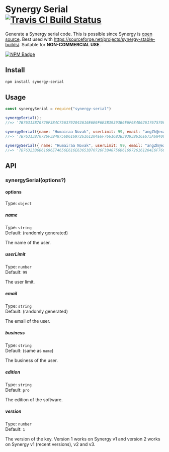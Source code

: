 # Synergy Serial [![Travis CI Build Status](https://img.shields.io/travis/com/Richienb/synergy-serial/master.svg?style=for-the-badge)](https://travis-ci.com/Richienb/synergy-serial)

Generate a Synergy serial code. This is possible since Synergy is [open source](https://github.com/symless/synergy-core). Best used with https://sourceforge.net/projects/synergy-stable-builds/. Suitable for **NON-COMMERCIAL USE**.

[![NPM Badge](https://nodei.co/npm/synergy-serial.png)](https://npmjs.com/package/synergy-serial)

## Install

```sh
npm install synergy-serial
```

## Usage

```js
const synergySerial = require("synergy-serial")

synergySerial();
//=> '7B76313B70726F3B4C7563792043616E6E6F6E3B39393B6E6F68406261767570617A692E70773B4C7563792043616E6E6F6E3B303B307D'

synergySerial({name: "Humairaa Novak", userLimit: 99, email: "angZh@example.com"})
//=> '7B76313B70726F3B48756D6169726161204E6F76616B3B39393B616E675A68406578616D706C652E636F6D3B48756D6169726161204E6F76616B3B303B307D'

synergySerial({ name: "Humairaa Novak", userLimit: 99, email: "angZh@example.com", version: 2, edition: "pro" })
//=> '7B76323B6D61696E74656E616E63653B70726F3B48756D6169726161204E6F76616B3B39393B616E675A68406578616D706C652E636F6D3B48756D6169726161204E6F76616B3B303B307D'
```

## API

### synergySerial(options?)

#### options

Type: `object`

##### name

Type: `string`\
Default: (randomly generated)

The name of the user.

##### userLimit

Type: `number`\
Default: `99`

The user limit.

##### email

Type: `string`\
Default: (randomly generated)

The email of the user.

##### business

Type: `string`\
Default: (same as `name`)

The business of the user.

##### edition

Type: `string`\
Default: `pro`

The edition of the software.

##### version

Type: `number`\
Default: `1`

The version of the key. Version 1 works on Synergy v1 and version 2 works on Synergy v1 (recent versions), v2 and v3.

